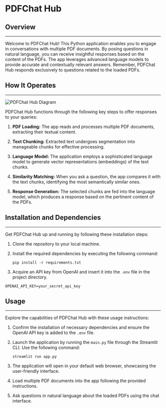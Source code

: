 # PDFChat Hub



## Overview
------------
Welcome to PDFChat Hub! This Python application enables you to engage in conversations with multiple PDF documents. By posing questions in natural language, you can receive insightful responses based on the content of the PDFs. The app leverages advanced language models to provide accurate and contextually relevant answers. Remember, PDFChat Hub responds exclusively to questions related to the loaded PDFs.

## How It Operates
------------

![PDFChat Hub Diagram](./docs/PDF-LangChain.jpg)

PDFChat Hub functions through the following key steps to offer responses to your queries:

1. **PDF Loading:** The app reads and processes multiple PDF documents, extracting their textual content.

2. **Text Chunking:** Extracted text undergoes segmentation into manageable chunks for effective processing.

3. **Language Model:** The application employs a sophisticated language model to generate vector representations (embeddings) of the text chunks.

4. **Similarity Matching:** When you ask a question, the app compares it with the text chunks, identifying the most semantically similar ones.

5. **Response Generation:** The selected chunks are fed into the language model, which produces a response based on the pertinent content of the PDFs.

## Installation and Dependencies
----------------------------
Get PDFChat Hub up and running by following these installation steps:

1. Clone the repository to your local machine.

2. Install the required dependencies by executing the following command:
   ```
   pip install -r requirements.txt
   ```

3. Acquire an API key from OpenAI and insert it into the `.env` file in the project directory.
```commandline
OPENAI_API_KEY=your_secret_api_key
```

## Usage
-----
Explore the capabilities of PDFChat Hub with these usage instructions:

1. Confirm the installation of necessary dependencies and ensure the OpenAI API key is added to the `.env` file.

2. Launch the application by running the `main.py` file through the Streamlit CLI. Use the following command:
   ```
   streamlit run app.py
   ```

3. The application will open in your default web browser, showcasing the user-friendly interface.

4. Load multiple PDF documents into the app following the provided instructions.

5. Ask questions in natural language about the loaded PDFs using the chat interface.

